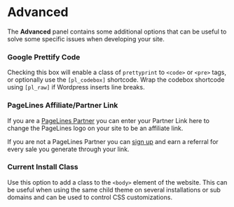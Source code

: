 # Advanced #

The **Advanced** panel contains some additional options that can be useful to solve some specific issues when developing your site.

### Google Prettify Code ###

Checking this box will enable a class of `prettyprint` to `<code>` or `<pre>` tags, or optionally use the `[pl_codebox]` shortcode. Wrap the codebox shortcode using `[pl_raw]` if Wordpress inserts line breaks.

### PageLines Affiliate/Partner Link ###

If you are a [PageLines Partner](http://www.pagelines.com/partners/) you can enter your Partner Link here to change the PageLines logo on your site to be an affiliate link.

If you are not a PageLines Partner you can [sign up](http://www.impactradius.com/campaign-campaign-info/PageLines-Partner-Program.brand) and earn a referral for every sale you generate through your link.

### Current Install Class ###

Use this option to add a class to the `<body>` element of the website. This can be useful when using the same child theme on several installations or sub domains and can be used to control CSS customizations.